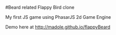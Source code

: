 #Beard related Flappy Bird clone

My first JS game using PhasarJS 2d Game Engine

Demo here at http://madole.github.io/flappyBeard
